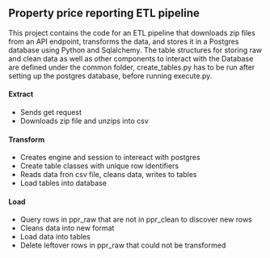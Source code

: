 ## Property price reporting ETL pipeline
This project contains the code for an ETL pipeline that downloads zip files from an API endpoint, transforms the data, and stores it in a Postgres database using Python and Sqlalchemy. The table structures for storing raw and clean data as well as other components to interact with the Database are defined under the common folder, create_tables.py has to be run after setting up the postgres database, before running execute.py.

#### Extract
- Sends get request
- Downloads zip file and unzips into csv

#### Transform
- Creates engine and session to intereact with postgres
- Create table classes with unique row identifiers
- Reads data fron csv file, cleans data, writes to tables
- Load tables into database

#### Load
- Query rows in ppr_raw that are not in ppr_clean to discover new rows
- Cleans data into new format
- Load data into tables
- Delete leftover rows in ppr_raw that could not be transformed